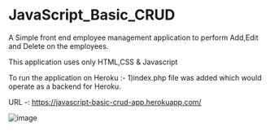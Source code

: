 # JavaScript_Basic_CRUD


A Simple  front end employee management application to perform Add,Edit and Delete on the employees. 

This application uses only HTML,CSS & Javascript

To run the application on Heroku :-
1)index.php file was added which would operate as a backend for Heroku.

URL -: https://javascript-basic-crud-app.herokuapp.com/


![image](https://user-images.githubusercontent.com/83913826/118176850-8d3e0480-b44f-11eb-9f76-c52c09b87e9c.png)

